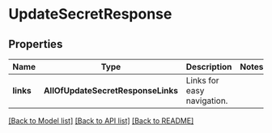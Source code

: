 # UpdateSecretResponse

## Properties
Name | Type | Description | Notes
------------ | ------------- | ------------- | -------------
**links** | **AllOfUpdateSecretResponseLinks** | Links for easy navigation. | 

[[Back to Model list]](../README.md#documentation-for-models) [[Back to API list]](../README.md#documentation-for-api-endpoints) [[Back to README]](../README.md)

